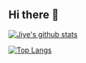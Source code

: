 ## Hi there 👋

[![Jiye's github stats](https://github-readme-stats.vercel.app/api?username=Suguyy&show_icons=true&title_color=fff&icon_color=79ff97&text_color=9f9f9f&bg_color=151515&hide=["contribs"])](https://github.com/Suguyy/Suguyy)

[![Top Langs](https://github-readme-stats.vercel.app/api/top-langs/?username=Suguyy&show_icons=true&title_color=fff&icon_color=79ff97&text_color=9f9f9f&bg_color=151515)](https://github.com/Suguyy/Suguyy)
